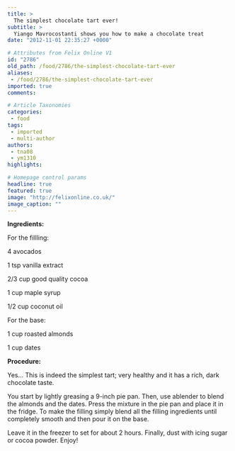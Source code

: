 ```yaml
---
title: >
  The simplest chocolate tart ever!
subtitle: >
  Yiango Mavrocostanti shows you how to make a chocolate treat
date: "2012-11-01 22:35:27 +0000"

# Attributes from Felix Online V1
id: "2786"
old_path: /food/2786/the-simplest-chocolate-tart-ever
aliases:
 - /food/2786/the-simplest-chocolate-tart-ever
imported: true
comments:

# Article Taxonomies
categories:
 - food
tags:
 - imported
 - multi-author
authors:
 - tna08
 - ym1310
highlights:

# Homepage control params
headline: true
featured: true
image: "http://felixonline.co.uk/"
image_caption: ""
---
```


__Ingredients:__

For the fillling:

4 avocados

1 tsp vanilla extract

2/3 cup good quality cocoa

1 cup maple syrup

1/2 cup coconut oil

For the base:

1 cup roasted almonds

1 cup dates

__Procedure:__

Yes... This is indeed the simplest tart; very healthy and it has a rich, dark chocolate taste.

You start by lightly greasing a 9-inch pie pan.
 Then, use ablender to blend the almonds and the dates. Press the mixture in the pie pan and place it in the fridge. To make the filling simply blend all the filling ingredients until completely smooth and then pour it on the base.

Leave it in the freezer to set for about 2 hours. Finally, dust with icing sugar or cocoa powder. Enjoy!
